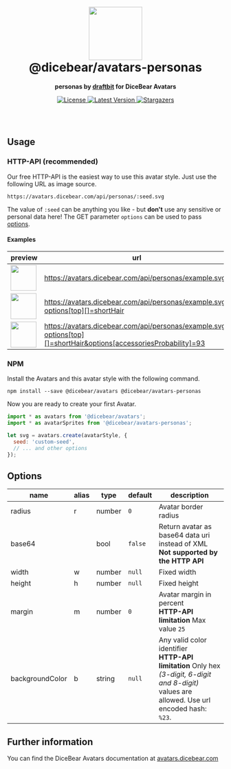 <br />
<br />

<h1 align="center"><img src="https://avatars.dicebear.com/api/personas/1.svg" width="124" /> <br />@dicebear/avatars-personas</h1>
<p align="center"><strong>personas by <a href="https://personas.draftbit.com/" target="_blank">draftbit</a> for DiceBear Avatars</strong></p>

<p align="center">
    <a href="https://github.com/dicebear/avatars/blob/master/LICENSE" target="_blank">
        <img src="https://img.shields.io/github/license/dicebear/avatars.svg?style=flat-square" alt="License">
    </a>
    <a href="https://www.npmjs.com/package/@dicebear/avatars-personas" target="_blank">
        <img src="https://img.shields.io/npm/v/@dicebear/avatars-personas.svg?style=flat-square" alt="Latest Version">
    </a>
    <a href="https://github.com/dicebear/avatars/stargazers" target="_blank">
        <img src="https://img.shields.io/github/stars/dicebear/avatars?style=flat-square" alt="Stargazers">
    </a>
</p>
<br />
<br />

## Usage

### HTTP-API (recommended)

Our free HTTP-API is the easiest way to use this avatar style. Just use the following URL as image source.

    https://avatars.dicebear.com/api/personas/:seed.svg

The value of `:seed` can be anything you like - but **don't** use any sensitive or personal data here! The GET parameter
`options` can be used to pass [options](#options).

#### Examples

| preview                                                                                                                                    | url                                                                                                               |
| ------------------------------------------------------------------------------------------------------------------------------------------ | ----------------------------------------------------------------------------------------------------------------- |
| <img src="https://avatars.dicebear.com/api/personas/example.svg" width="60" />                                                             | https://avatars.dicebear.com/api/personas/example.svg                                                             |
| <img src="https://avatars.dicebear.com/api/personas/example.svg?options[top][]=shortHair" width="60" />                                    | https://avatars.dicebear.com/api/personas/example.svg?options[top][]=shortHair                                    |
| <img src="https://avatars.dicebear.com/api/personas/example.svg?options[top][]=shortHair&options[accessoriesProbability]=93" width="60" /> | https://avatars.dicebear.com/api/personas/example.svg?options[top][]=shortHair&options[accessoriesProbability]=93 |

### NPM

Install the Avatars and this avatar style with the following command.

    npm install --save @dicebear/avatars @dicebear/avatars-personas

Now you are ready to create your first Avatar.

```js
import * as avatars from '@dicebear/avatars';
import * as avatarSprites from '@dicebear/avatars-personas';

let svg = avatars.create(avatarStyle, {
  seed: 'custom-seed',
  // ... and other options
});
```

## Options

| name            | alias | type   | default | description                                                                                                                                       |
| --------------- | ----- | ------ | ------- | ------------------------------------------------------------------------------------------------------------------------------------------------- |
| radius          | r     | number | `0`     | Avatar border radius                                                                                                                              |
| base64          |       | bool   | `false` | Return avatar as base64 data uri instead of XML <br> **Not supported by the HTTP API**                                                            |
| width           | w     | number | `null`  | Fixed width                                                                                                                                       |
| height          | h     | number | `null`  | Fixed height                                                                                                                                      |
| margin          | m     | number | `0`     | Avatar margin in percent<br> **HTTP-API limitation** Max value `25`                                                                               |
| backgroundColor | b     | string | `null`  | Any valid color identifier<br> **HTTP-API limitation** Only hex _(3-digit, 6-digit and 8-digit)_ values are allowed. Use url encoded hash: `%23`. |

## Further information

You can find the DiceBear Avatars documentation at [avatars.dicebear.com](https://avatars.dicebear.com)
